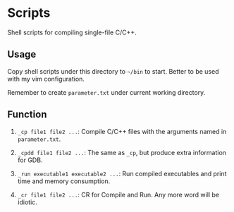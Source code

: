 # Scripts

Shell scripts for compiling single-file C/C++.

## Usage

Copy shell scripts under this directory to `~/bin` to start. Better to be used with my vim configuration.

Remember to create `parameter.txt` under current working directory.

## Function

1. `_cp file1 file2 ...`: Compile C/C++ files with the arguments named in `parameter.txt`.

2. `_cpdd file1 file2 ...`: The same as `_cp`, but produce extra information for GDB.

3. `_run executable1 executable2 ...`: Run compiled executables and print time and memory consumption.

4. `_cr file1 file2 ...`: CR for Compile and Run. Any more word will be idiotic.

